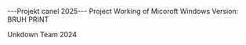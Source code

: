 ---Projekt canel 2025---
Project Working of Micoroft Windows
Version: BRUH PRINT

Unkdown Team 2024
